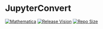 # JupyterConvert

[![Mathematica](https://img.shields.io/badge/Mathematica-%E2%A9%BE11.0-brightgreen.svg)](https://www.wolfram.com/mathematica/)
[![Release Vision](https://img.shields.io/badge/release-v0.2.x-ff69b4.svg)](https://github.com/GalAster/JupyterConvert/releases)
[![Repo Size](https://img.shields.io/github/repo-size/GalAster/JupyterConvert.svg)](https://github.com/GalAster/JupyterConvert.git)
